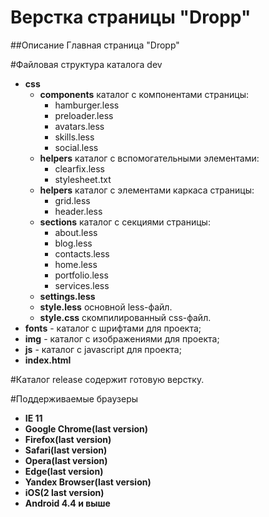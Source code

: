 # Верстка страницы "Dropp"

##Описание
Главная страница "Dropp"

#Файловая структура каталога dev
* **css**
	- **components** каталог с компонентами страницы:
		+ hamburger.less
		+ preloader.less
		+ avatars.less
		+ skills.less
		+ social.less
	- **helpers** каталог c вспомогательными элементами:
		+ clearfix.less
		+ stylesheet.txt
	- **helpers** каталог c элементами каркаса страницы:
		+ grid.less
		+ header.less
	- **sections** каталог с секциями страницы:
		+ about.less
		+ blog.less
		+ contacts.less
		+ home.less
		+ portfolio.less
		+ services.less
	- **settings.less**
	- **style.less** основной less-файл.
	- **style.css** скомпилированный css-файл.
* **fonts** - каталог с шрифтами для проекта;
* **img** - каталог с изображениями для проекта;
* **js** - каталог с javascript для проекта;
* **index.html**

#Каталог release содержит готовую верстку.

#Поддерживаемые браузеры
- **IE 11**
- **Google Chrome(last version)**
- **Firefox(last version)**
- **Safari(last version)**
- **Opera(last version)**
- **Edge(last version)**
- **Yandex Browser(last version)**
- **iOS(2 last version)**
- **Android 4.4 и выше**
